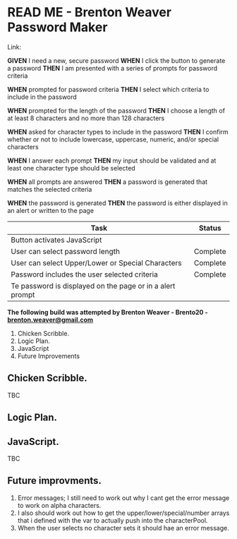 # READ ME - Brenton Weaver Password Maker

Link: 

**GIVEN** I need a new, secure password
**WHEN** I click the button to generate a password
**THEN** I am presented with a series of prompts for password criteria

**WHEN** prompted for password criteria
**THEN** I select which criteria to include in the password

**WHEN** prompted for the length of the password
**THEN** I choose a length of at least 8 characters and no more than 128 characters

**WHEN** asked for character types to include in the password
**THEN** I confirm whether or not to include lowercase, uppercase, numeric, and/or special characters

**WHEN** I answer each prompt
**THEN** my input should be validated and at least one character type should be selected

**WHEN** all prompts are answered
**THEN** a password is generated that matches the selected criteria

**WHEN** the password is generated
**THEN** the password is either displayed in an alert or written to the page

| Task | Status |
|--|--|
| Button activates JavaScript |  |
| User can select password length | Complete |
| User can select Upper/Lower or Special Characters   | Complete |
| Password includes the user selected criteria | Complete |
| Te password is displayed on the page or in a alert prompt | |



**The following build was attempted by Brenton Weaver - Brento20 - brenton.weaver@gmail.com**


 1. Chicken Scribble.
 2. Logic Plan.
 3. JavaScript
 4. Future Improvements

## Chicken Scribble.

TBC

## Logic Plan.

## JavaScript.

 TBC

## Future improvments.

1. Error messages; I still need to work out why I cant get the error message to work on alpha characters.
2. I also should work out how to get the upper/lower/special/number arrays that i defined with the var to actually push into the characterPool.
3. When the user selects no character sets it should hae an error message.